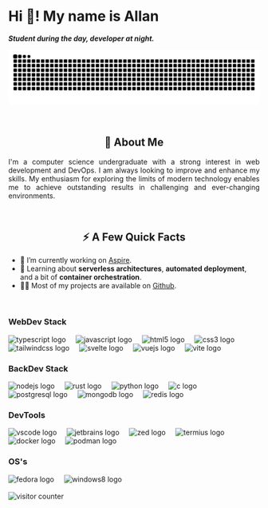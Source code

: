 # Hi 👋! My name is Allan

***Student during the day, developer at night.***

<p align="center">
  <picture>
    <source media="(prefers-color-scheme: dark)" srcset="https://raw.githubusercontent.com/InkedCat/InkedCat/snake/github-contribution-grid-snake-dark.svg" />
    <source media="(prefers-color-scheme: light)" srcset="https://raw.githubusercontent.com/InkedCat/InkedCat/snake/github-contribution-grid-snake.svg" />
    <img alt="github contribution grid snake animation" src="https://raw.githubusercontent.com/InkedCat/InkedCat/snake/github-contribution-grid-snake.svg" />
  </picture>
</p>

<br />

<h2 align="center">🚀 About Me</h2>
<p align="justify">I'm a computer science undergraduate with a strong interest in web development and DevOps. I am always looking to improve and enhance my skills. My enthusiasm for exploring the limits of modern technology enables me to achieve outstanding results in challenging and ever-changing environments.</p>

<br />

<h2 align="center"> ⚡️ A Few Quick Facts</h2>

- 🔭 I’m currently working on [Aspire](https://github.com/kilian-nagel/aspire).
- 🧐 Learning about **serverless architectures**, **automated deployment**, and a bit of **container orchestration**.
- 👨‍💻 Most of my projects are available on [Github](https://github.com/InkedCat).

<br />

### WebDev Stack

<div align="left">
  <img src="https://cdn.jsdelivr.net/gh/devicons/devicon/icons/typescript/typescript-original.svg" height="40" alt="typescript logo"  />
  <img width="12" />
  <img src="https://cdn.jsdelivr.net/gh/devicons/devicon/icons/javascript/javascript-original.svg" height="40" alt="javascript logo"  />
  <img width="12" />
  <img src="https://cdn.simpleicons.org/html5/E34F26" height="40" alt="html5 logo"  />
  <img width="12" />
  <img src="https://cdn.simpleicons.org/css3/1572B6" height="40" alt="css3 logo"  />
  <img width="12" />
  <img src="https://cdn.simpleicons.org/tailwindcss/06B6D4" height="40" alt="tailwindcss logo"  />
  <img width="12" />
  <img src="https://cdn.jsdelivr.net/gh/devicons/devicon/icons/svelte/svelte-original.svg" height="40" alt="svelte logo"  />
  <img width="12" />
  <img src="https://cdn.jsdelivr.net/gh/devicons/devicon/icons/vuejs/vuejs-original.svg" height="40" alt="vuejs logo"  />
  <img width="12" />
  <img src="https://skillicons.dev/icons?i=vite" height="40" alt="vite logo"  />
</div>


### BackDev Stack

<div align="left">
  <img src="https://cdn.jsdelivr.net/gh/devicons/devicon/icons/nodejs/nodejs-original.svg" height="40" alt="nodejs logo"  />
  <img width="12" />
  <img src="https://cdn.jsdelivr.net/gh/devicons/devicon/icons/rust/rust-original.svg" height="40" alt="rust logo"  />
  <img width="12" />  
  <img src="https://cdn.jsdelivr.net/gh/devicons/devicon/icons/python/python-original.svg" height="40" alt="python logo"  />
  <img width="12" />
  <img src="https://cdn.jsdelivr.net/gh/devicons/devicon/icons/c/c-original.svg" height="40" alt="c logo"  />
  <img width="12" />
  <img src="https://cdn.jsdelivr.net/gh/devicons/devicon/icons/postgresql/postgresql-original.svg" height="40" alt="postgresql logo"  />
  <img width="12" />
  <img src="https://cdn.jsdelivr.net/gh/devicons/devicon/icons/mongodb/mongodb-original.svg" height="40" alt="mongodb logo"  />
  <img width="12" />
  <img src="https://cdn.jsdelivr.net/gh/devicons/devicon/icons/redis/redis-original.svg" height="40" alt="redis logo"  />
</div>


### DevTools

<div align="left">
  <img src="https://cdn.jsdelivr.net/gh/devicons/devicon/icons/vscode/vscode-original.svg" height="40" alt="vscode logo"  />
  <img width="12" />
  <img src="https://cdn.jsdelivr.net/gh/devicons/devicon/icons/jetbrains/jetbrains-original.svg" height="40" alt="jetbrains logo"  />
  <img width="12" />
  <img src="https://avatars.githubusercontent.com/u/79345384?s=200&v=4" height="40" alt="zed logo" />
  <img width="12" />
  <img src="https://avatars.githubusercontent.com/u/26380532?s=200&v=4" height="40" alt="termius logo" />
  <img width="12" />
  <img src="https://cdn.simpleicons.org/docker/2496ED" height="40" alt="docker logo"  />
  <img width="12" />
  <img src="https://cdn.jsdelivr.net/gh/devicons/devicon/icons/podman/podman-original.svg" height="40" alt="podman logo"  />
</div>

### OS's

<div align="left">
  <img src="https://cdn.jsdelivr.net/gh/devicons/devicon/icons/fedora/fedora-original.svg" height="40" alt="fedora logo"  />
  <img width="12" />
  <img src="https://cdn.jsdelivr.net/gh/devicons/devicon/icons/windows8/windows8-original.svg" height="40" alt="windows8 logo"  />
</div>

<br />

<img src="https://komarev.com/ghpvc/?username=InkedCat&color=blue&style=for-the-badge&abbreviated=true" alt="visitor counter"/>
